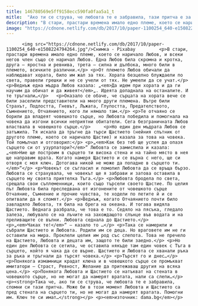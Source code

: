 ```yaml
---
title: 146780569e5ff9158ecc590fa0faa5a1_t
mitle:  "Ако ти се струва, че любовта те е забравила, тази притча е за теб"
description: "В стари, прастари времена имало едно племе, което се наричало Любов, и всеки негов член също се наричал Любов. Една Любов била скромна и кротка, друга – яростна и ревнива, трета – силна и дълбока, много били в племето, всичките различни. От племето Любов обичали да наблюдават хората, било им жал за тях. Хората безцелно …"
image: "https://cdnone.netlify.com/db/2017/10/paper-1100254_640-e1508224794264.jpg"
---
```


          <img src="https://cdnone.netlify.com/db/2017/10/paper-1100254_640-e1508224794264.jpg"/>Снимка - Pixabay         <p>В стари, прастари времена имало едно племе, което се наричало Любов, и всеки негов член също се наричал Любов. Една Любов била скромна и кротка, друга – яростна и ревнива, трета – силна и дълбока, много били в племето, всичките различни.</p> <p>От племето Любов обичали да наблюдават хората, било им жал за тях. Хората безцелно блуждаели по света, правели грешки и не се учели от тях. Не умеели да се учат.</p> <p>Веднъж една мъдра Любов казала: „<em>Да идем при хората и да ги научим да обичат и да живеят</em>„. Идеята допаднала на останалите. И те тръгнали…</p>   <p>Оказало се обаче, че сърцата на хората вече се били заселили представители на много други племена. Вътре били Страхът, Подлостта, Гневът, Лъжата, Глупостта, Предателството, Съмнението, Отчаянието, кого ли нямало там.</p> <p>Те отчаяно се борили да владеят човешкото сърце, но Любовта победила и помогнала на човека да изгони всички неприятни обитатели. Сега безграничната Любов властвала в човешкото сърце.</p>     <p>Но един ден мъдрата Любов се затъжила. Тя искала да тръгне да търси Щастието (нейния спътник от другото племе, което се наричало Щастие) и казала за това на човека. Той помълчал и отговорил:</p> <p>„<em>Как без теб ще успея да опазя сърцето си от узурпатори?</em>“ Любовта се замислила и казала: „<em>Ние ще построим в сърцето ти висока стена и на тайно място в нея ще направим врата. Когато намеря Щастието и се върна с него, ще си отворя с моя ключ. Дотогава никой не може да попадне в сърцето ти.</em>“</p> <p>Човекът се съгласил и помолил Любовта да се връща бързо. Любовта се страхувала, че човекът ще я забрави и затова оставила в сърцето му своята приятелка Тъга.</p> <p>Любовта бродела по света, срещала свои съплеменници, които също търсели своето Щастие. По целия път Любовта била преследвана от изгонените от човешкото сърце Отчаяние, Съмнение и прочие чувства, те ходели по петите й и се опитвали да я сломят.</p> <p>Веднъж, когато Отчаянието почти било завладяло Любовта, тя била на брега на океана. И тогава видяла Щастието. Веднага разбрала, че това е то. Седяло на пясъка, гледало залеза, любувало се на лъчите на захождащото слънце във водата и на преливащите се вълни. Любовта седнала до Щастието.</p>     <p>„<em>Чаках те!</em>“ – казало то …</p> <p>Така се намерили и събрали Щастието и Любовта. Родили им се деца. Но враговете им не ги оставили на мира. Проклели целия им род със слепота. Това не пречело на Щастието, Любовта и децата им, защото те били заедно.</p> <p>Но един ден Любовта се сетила, че оставила някъде там един човек с Тъга в сърцето, който я чака да се върне. Щастието и Любовта се хванали ръка за ръка и тръгнали да търсят човека.</p> <p>Търсят го и днес…</p> <p>Понякога измамници крадат ключа и в човешкото сърце се промъкват имитатори – Страст, Ревност, Желание да притежаваш другия на всяка цена.</p> <p>Понякога Любовта и Щастието се натъкват на стената в човешкото сърце, но не могат да намерят вратата, нали са слепи…</p> <p><strong>Така че, ако ти се струва, че любовта те е забравила, спомни си тази притча. Може би в този момент Любовта и Щастието са пред стената на сърцето ти, но не могат да намерят вратата. Помогни им. Ключ те си имат…</strong></p> <p><em>източник: dama.bg</em></p>         